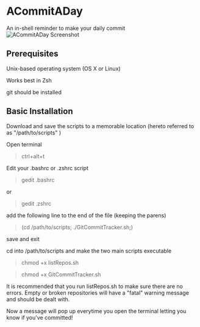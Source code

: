 ACommitADay
====================
An in-shell reminder to make your daily commit
![ACommitADay Screenshot](https://raw.githubusercontent.com/kassandrasmith/ACommitADay/master/meta/Screenshot.png)


Prerequisites
---------------------

Unix-based operating system (OS X or Linux)

Works best in Zsh

git should be installed

Basic Installation
---------------------

Download and save the scripts to a memorable location (hereto referred to as "/path/to/scripts" )

Open terminal
>ctrl+alt+t

Edit your .bashrc or .zshrc script
>gedit .bashrc

or
>gedit .zshrc

add the following line to the end of the file (keeping the parens)

>(cd /path/to/scripts; ./GitCommitTracker.sh;)


save and exit

cd into /path/to/scripts and make the two main scripts executable

>chmod +x listRepos.sh

>chmod +x GitCommitTracker.sh

It is recommended that you run listRepos.sh to make sure there are no errors. Empty or broken repositories will have a "fatal" warning message and should be dealt with.

Now a message will pop up everytime you open the terminal letting you know if you've committed!
